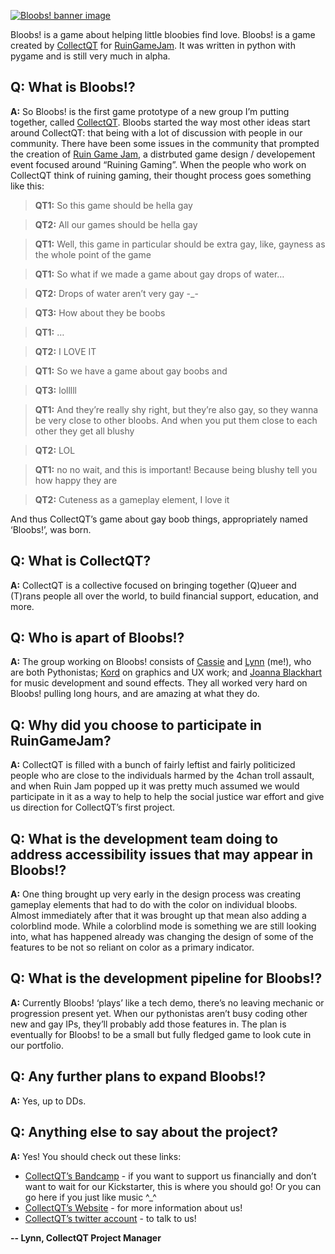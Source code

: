 [![Bloobs! banner image](http://i.imgur.com/XvnbhUg.png)](http://collectqt.itch.io/bloobs)

Bloobs! is a game about helping little bloobies find love. Bloobs! is a game created by [CollectQT](http://collectqt.me) for [RuinGameJam](http://itch.io/jam/ruinjam2014). It was written in python with pygame and is still very much in alpha.

## Q: What is Bloobs!?

**A:** So Bloobs! is the first game prototype of a new group I’m putting together, called [CollectQT](http://collectqt.me). Bloobs started the way most other ideas start around CollectQT: that being with a lot of discussion with people in our community. There have been some issues in the community that prompted the creation of [Ruin Game Jam](http://itch.io/jam/ruinjam2014), a distrbuted game design / developement event focused around “Ruining Gaming”. When the people who work on CollectQT think of ruining gaming, their thought process goes something like this:

> **QT1:** So this game should be hella gay

> **QT2:** All our games should be hella gay

> **QT1:** Well, this game in particular should be extra gay, like, gayness as the whole point of the game

> **QT1:** So what if we made a game about gay drops of water…

> **QT2:** Drops of water aren’t very gay -_-

> **QT3:** How about they be boobs

> **QT1:** …

> **QT2:** I LOVE IT

> **QT1:** So we have a game about gay boobs and

> **QT3:** lolllll

> **QT1:** And they’re really shy right, but they’re also gay, so they wanna be very close to other bloobs. And when you put them close to each other they get all blushy

> **QT2:** LOL

> **QT1:** no no wait, and this is important! Because being blushy tell you how happy they are

> **QT2:** Cuteness as a gameplay element, I love it

And thus CollectQT’s game about gay boob things, appropriately named ‘Bloobs!’, was born.

## Q: What is CollectQT?

**A:** CollectQT is a collective focused on bringing together (Q)ueer and (T)rans people all over the world, to build financial support, education, and more.

## Q: Who is apart of Bloobs!?

**A:** The group working on Bloobs! consists of [Cassie](https://twitter.com/cassiedelia) and [Lynn](https://twitter.com/lynnmagic) (me!), who are both Pythonistas; [Kord](https://twitter.com/wulficorn) on graphics and UX work; and [Joanna Blackhart](https://twitter.com/MsBlackhart) for music development and sound effects. They all worked very hard on Bloobs! pulling long hours, and are amazing at what they do.

## Q: Why did you choose to participate in RuinGameJam?

**A:** CollectQT is filled with a bunch of fairly leftist and fairly politicized people who are close to the individuals harmed by the 4chan troll assault, and when Ruin Jam popped up it was pretty much assumed we would participate in it as a way to help to help the social justice war effort and give us direction for CollectQT’s first project.

## Q: What is the development team doing to address accessibility issues that may appear in Bloobs!?

**A:** One thing brought up very early in the design process was creating gameplay elements that had to do with the color on individual bloobs. Almost immediately after that it was brought up that mean also adding a colorblind mode. While a colorblind mode is something we are still looking into, what has happened already was changing the design of some of the features to be not so reliant on color as a primary indicator.

## Q: What is the development pipeline for Bloobs!?

**A:** Currently Bloobs! ‘plays’ like a tech demo, there’s no leaving mechanic or progression present yet. When our pythonistas aren’t busy coding other new and gay IPs, they’ll probably add those features in. The plan is eventually for Bloobs! to be a small but fully fledged game to look cute in our portfolio.

## Q: Any further plans to expand Bloobs!?

**A:** Yes, up to DDs.

## Q: Anything else to say about the project?

**A:** Yes! You should check out these links:

* [CollectQT’s Bandcamp](http://collectqt.bandcamp.com) - if you want to support us financially and don’t want to wait for our Kickstarter, this is where you should go! Or you can go here if you just like music \^_^
* [CollectQT’s Website](http://collectqt.me) - for more information about us!
* [CollectQT’s twitter account](http://twitter.com/CollectQT) - to talk to us!

**-- Lynn, CollectQT Project Manager**
